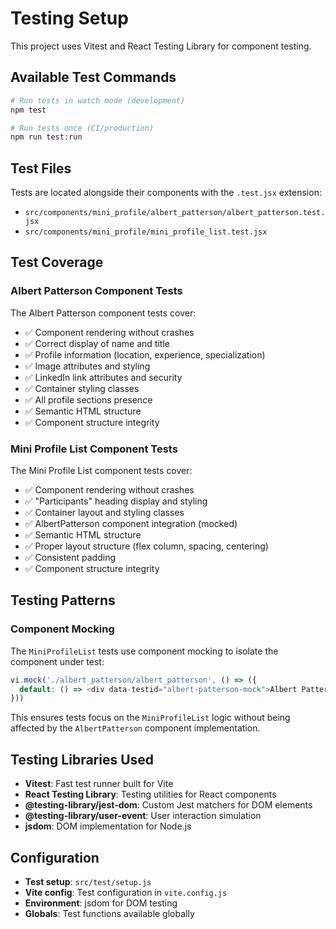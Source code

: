 # Testing Setup

This project uses Vitest and React Testing Library for component testing.

## Available Test Commands

```bash
# Run tests in watch mode (development)
npm test

# Run tests once (CI/production)
npm run test:run
```

## Test Files

Tests are located alongside their components with the `.test.jsx` extension:
- `src/components/mini_profile/albert_patterson/albert_patterson.test.jsx`
- `src/components/mini_profile/mini_profile_list.test.jsx`

## Test Coverage

### Albert Patterson Component Tests
The Albert Patterson component tests cover:
- ✅ Component rendering without crashes
- ✅ Correct display of name and title
- ✅ Profile information (location, experience, specialization)
- ✅ Image attributes and styling
- ✅ LinkedIn link attributes and security
- ✅ Container styling classes
- ✅ All profile sections presence
- ✅ Semantic HTML structure
- ✅ Component structure integrity

### Mini Profile List Component Tests
The Mini Profile List component tests cover:
- ✅ Component rendering without crashes
- ✅ "Participants" heading display and styling
- ✅ Container layout and styling classes
- ✅ AlbertPatterson component integration (mocked)
- ✅ Semantic HTML structure
- ✅ Proper layout structure (flex column, spacing, centering)
- ✅ Consistent padding
- ✅ Component structure integrity

## Testing Patterns

### Component Mocking
The `MiniProfileList` tests use component mocking to isolate the component under test:
```javascript
vi.mock('./albert_patterson/albert_patterson', () => ({
  default: () => <div data-testid="albert-patterson-mock">Albert Patterson Component</div>
}))
```

This ensures tests focus on the `MiniProfileList` logic without being affected by the `AlbertPatterson` component implementation.

## Testing Libraries Used

- **Vitest**: Fast test runner built for Vite
- **React Testing Library**: Testing utilities for React components
- **@testing-library/jest-dom**: Custom Jest matchers for DOM elements
- **@testing-library/user-event**: User interaction simulation
- **jsdom**: DOM implementation for Node.js

## Configuration

- **Test setup**: `src/test/setup.js`
- **Vite config**: Test configuration in `vite.config.js`
- **Environment**: jsdom for DOM testing
- **Globals**: Test functions available globally
